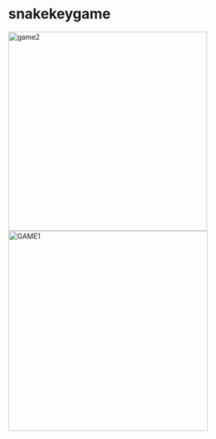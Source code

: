 # snakekeygame

<img width="400" alt="game2" src="https://user-images.githubusercontent.com/22883222/167842719-061d188e-4d61-478a-a470-d3c987d387a8.png">


<img width="402" alt="GAME1" src="https://user-images.githubusercontent.com/22883222/167842742-19147ebe-1cf3-49e4-a48e-53a832505c84.png">
